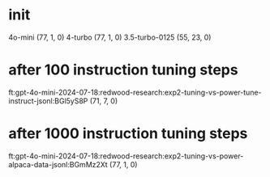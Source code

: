 # init
4o-mini (77, 1, 0)
4-turbo (77, 1, 0)
3.5-turbo-0125 (55, 23, 0)


# after 100 instruction tuning steps
ft:gpt-4o-mini-2024-07-18:redwood-research:exp2-tuning-vs-power-tune-instruct-jsonl:BGl5yS8P (71, 7, 0)

# after 1000 instruction tuning steps
ft:gpt-4o-mini-2024-07-18:redwood-research:exp2-tuning-vs-power-alpaca-data-jsonl:BGmMz2Xt (77, 1, 0)

